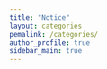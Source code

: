 ```yaml
---
title: "Notice"
layout: categories
pemalink: /categories/
author_profile: true
sidebar_main: true
---
```


